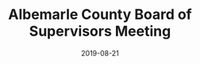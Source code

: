 ---
{
  "title": "Albemarle County Board of Supervisors Meeting",
  "date": "2019-08-21",
  "tweet_id": "1164296643786805249",
  "meetings": [
    "Albemarle County Board of Supervisors Meeting"
  ],
  "groups": [
    "Albemarle County Board of Supervisors"
  ]
}
---